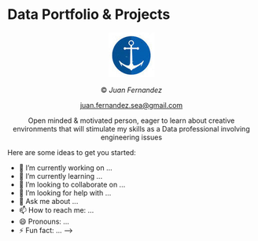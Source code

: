 # Data Portfolio & Projects



<div align="center">


![alt](trinu.jpg)

© *Juan Fernandez*  

juan.fernandez.sea@gmail.com

Open minded & motivated person, eager to learn about creative environments that will stimulate my skills as a Data professional involving engineering issues








<div align="left">

Here are some ideas to get you started:

- 🔭 I’m currently working on ...
- 🌱 I’m currently learning ...
- 👯 I’m looking to collaborate on ...
- 🤔 I’m looking for help with ...
- 💬 Ask me about ...
- 📫 How to reach me: ...
- 😄 Pronouns: ...
- ⚡ Fun fact: ...
-->
